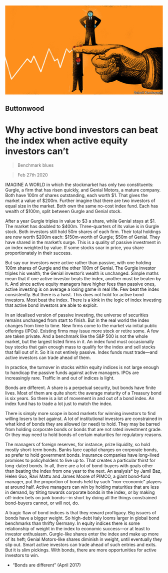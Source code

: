 ![](./images/20200229_FND002_0.jpg)

## Buttonwood

# Why active bond investors can beat the index when active equity investors can’t

> Benchmark blues

> Feb 27th 2020

IMAGINE A WORLD in which the stockmarket has only two constituents: Gurgle, a firm that has risen quickly, and Genial Motors, a mature company. Both have 100m of shares outstanding, each worth $1. That gives the market a value of $200m. Further imagine that there are two investors of equal size in the market. Both own the same no-cost index fund. Each has wealth of $100m, split between Gurgle and Genial stock.

After a year Gurgle triples in value to $3 a share, while Genial stays at $1. The market has doubled to $400m. Three-quarters of its value is in Gurgle stock. Both investors still hold 50m shares of each firm. Their total holdings are now worth $200m each: $150m-worth of Gurgle; $50m of Genial. They have shared in the market’s surge. This is a quality of passive investment in an index weighted by value. If some stocks soar in price, you share proportionately in their success.

But say our investors were active rather than passive, with one holding 100m shares of Gurgle and the other 100m of Genial. The Gurgle investor triples his wealth; the Genial investor’s wealth is unchanged. Simple maths mean that if one active investor beats the index, another must be beaten by it. And since active equity managers have higher fees than passive ones, active investing is on average a losing game in real life. Few beat the index consistently. But there is a twist. This does not hold for active bond investors. Most beat the index. There is a kink in the logic of index investing that active bond investors are able to exploit.

In an idealised version of passive investing, the universe of securities remains unchanged from start to finish. But in the real world the index changes from time to time. New firms come to the market via initial public offerings (IPOs). Existing firms may issue more stock or retire some. A few are taken private. And a benchmark like the S&P 500 is not the whole market, but the largest listed firms in it. An index fund must occasionally buy stocks that gain enough mass to qualify for the index and sell stocks that fall out of it. So it is not entirely passive. Index funds must trade—and active investors can trade ahead of them.

In practice, the turnover in stocks within equity indices is not large enough to handicap the passive funds against active managers. IPOs are increasingly rare. Traffic in and out of indices is light.

Bonds are different. A share is a perpetual security, but bonds have finite lives. Most of them are quite short: the average maturity of a Treasury bond is six years. So there is a lot of movement in and out of a bond index. An index fund has to trade a lot just to match the index.

There is simply more scope in bond markets for winning investors to find willing losers to bet against. A lot of institutional investors are constrained in what kind of bonds they are allowed (or need) to hold. They may be barred from holding corporate bonds or bonds that are not rated investment grade. Or they may need to hold bonds of certain maturities for regulatory reasons.

The managers of foreign reserves, for instance, prize liquidity, so hold mostly short-term bonds. Banks face capital charges on corporate bonds, so prefer to hold government bonds. Insurance companies have long-lived promises to policyholders to live up to. That creates a particular thirst for long-dated bonds. In all, there are a lot of bond-buyers with goals other than beating the index from one year to the next. An analysis* by Jamil Baz, Helen Guo, Ravi Mattu and James Moore of PIMCO, a giant bond-fund manager, put the proportion of bonds held by such “non-economic” players at around half. Active managers can win by holding maturities that are less in demand, by tilting towards corporate bonds in the index, or by making off-index bets on junk bonds—in short by doing all the things constrained bond-buyers cannot, or will not, do.

A tragic flaw of bond indices is that they reward profligacy. Big issuers of bonds have a bigger weight. So high-debt Italy looms larger in global bond benchmarks than thrifty Germany. In equity indices there is some relationship of weight in the index to economic success—or at least to investor enthusiasm. Gurgle-like shares enter the index and make up more of its heft; Genial Motors-like shares diminish in weight, until eventually they slip out. Smart active investors can trade ahead of such entries and exits. But it is slim pickings. With bonds, there are more opportunities for active investors to win.

* “Bonds are different” (April 2017)